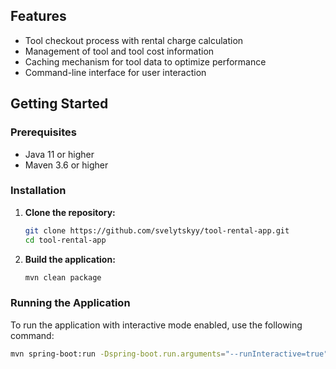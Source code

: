 ## Features

- Tool checkout process with rental charge calculation
- Management of tool and tool cost information
- Caching mechanism for tool data to optimize performance
- Command-line interface for user interaction

## Getting Started

### Prerequisites

- Java 11 or higher
- Maven 3.6 or higher

### Installation

1. **Clone the repository:**

    ```sh
    git clone https://github.com/svelytskyy/tool-rental-app.git
    cd tool-rental-app
    ```

2. **Build the application:**

    ```sh
    mvn clean package
    ```

### Running the Application

To run the application with interactive mode enabled, use the following command:

```sh
mvn spring-boot:run -Dspring-boot.run.arguments="--runInteractive=true"
